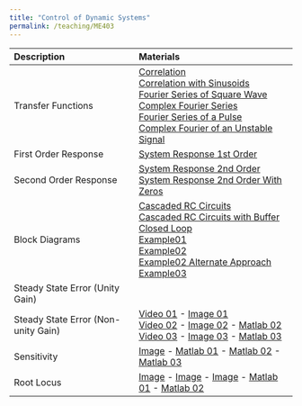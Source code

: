 ```yaml
---
title: "Control of Dynamic Systems"
permalink: /teaching/ME403
---
```


| Description                       | Materials                                        | 
| :---------------------------------| :------------------------------------------------|
| Transfer Functions                | [Correlation](/files/ME403/XX_TransferFunctions/ME403_XX_01Correlation.m) <br /> [Correlation with Sinusoids](/files/ME403/XX_TransferFunctions/ME403_XX_02CorrelationSinusoids.m) <br /> [Fourier Series of Square Wave](/files/ME403/XX_TransferFunctions/ME403_XX_03FourierSquare.m) <br /> [Complex Fourier Series](/files/ME403/XX_TransferFunctions/ME403_XX_05Complex.m) <br /> [Fourier Series of a Pulse](/files/ME403/XX_TransferFunctions/ME403_XX_06FourierPulse.m) <br /> [Complex Fourier of an Unstable Signal](/files/ME403/XX_TransferFunctions/ME403_XX_07ComplexUnstable.m)                                                |
| First Order Response              | [System Response 1st Order](/files/ME403/ME403_02_SystemResponse1stOrder.m) |
| Second Order Response             | [System Response 2nd Order](/files/ME403/ME403_02_SystemResponse2ndOrder.m) <br /> [System Response 2nd Order With Zeros](/files/ME403/ME403_02_SystemResponse2ndOrderWithZeros.m)                                                |
| Block Diagrams                    | [Cascaded RC Circuits](/files/ME403/03_BlockDiagrams/ME403_03_CascadedRCCkts.m) <br /> [Cascaded RC Circuits with Buffer](/files/ME403/03_BlockDiagrams/ME403_03_CascadedRCCkts_Buffered.m) <br /> [Closed Loop](/files/ME403/03_BlockDiagrams/ME403_03_ClosedLoop.m) <br /> [Example01](/files/ME403/03_BlockDiagrams/ME403_03_BlockReductionExample01.m) <br /> [Example02](/files/ME403/03_BlockDiagrams/ME403_03_BlockReductionExample02.m) <br /> [Example02 Alternate Approach](/files/ME403/03_BlockDiagrams/ME403_03_BlockReductionExample02_alt.m) <br /> [Example03](/files/ME403/03_BlockDiagrams/ME403_03_BlockReductionExample03_alt.m)   |
| Steady State Error (Unity Gain)   |          |
| Steady State Error (Non-unity Gain)| [Video 01](https://youtu.be/U7V_KbE4_Pc) - [Image 01](/files/ME403/05_SSError/nonunity01.png)  <br /> [Video 02](https://youtu.be/Nw3O4urAFgM) - [Image 02](/files/ME403/05_SSError/nonunity02.png) - [Matlab 02](/files/ME403/05_SSError/ME403_01_NonUnityFeedback.m) <br /> [Video 03](https://youtu.be/N5E20tzlBZk) - [Image 03](/files/ME403/05_SSError/nonunity03.png) - [Matlab 03](/files/ME403/05_SSError/ME403_01_NonUnityFeedbackExample.m) |
| Sensitivity   | [Image](/files/ME403/05_SSError/ME403_Sensitivity00.png) - [Matlab 01](/files/ME403/05_SSError/ME403_01_Sensitivity01.m) - [Matlab 02](/files/ME403/05_SSError/ME403_01_Sensitivity02.m)  - [Matlab 03](/files/ME403/05_SSError/ME403_01_Sensitivity03.m)        |
| Root Locus  | [Image](/files/ME403/06_RootLocus/InClass00.png) - [Image](/files/ME403/06_RootLocus/InClass01.png) - [Image](/files/ME403/06_RootLocus/InClass02.png) - [Matlab 01](/files/ME403/06_RootLocus/ME403_00_CanWeStabilize.m) - [Matlab 02](/files/ME403/06_RootLocus/ME403_01_SiSePuede.m) |
